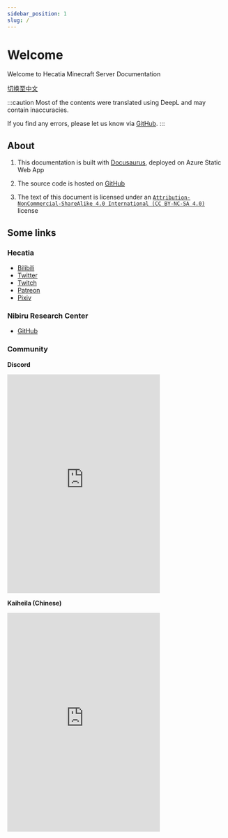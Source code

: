 ```yaml
---
sidebar_position: 1
slug: /
---
```


# Welcome

Welcome to Hecatia Minecraft Server Documentation

[切换至中文](https://docs.hecatia.moe/)

:::caution
Most of the contents were translated using DeepL and may contain inaccuracies.

If you find any errors, please let us know via [GitHub](https://github.com/NibiruResearchCenter/server-documentation/issues).
:::

## About

1. This documentation is built with [Docusaurus](https://docusaurus.io/), deployed on Azure Static Web App

2. The source code is hosted on [GitHub](https://github.com/NibiruResearchCenter/server-documentation)

3. The text of this document is licensed under an [`Attribution-NonCommercial-ShareAlike 4.0 International (CC BY-NC-SA 4.0)`](https://creativecommons.org/licenses/by-nc-sa/4.0/) license

## Some links

### Hecatia

- [Bilibili](https://space.bilibili.com/693)
- [Twitter](https://twitter.com/Hecatiaz)
- [Twitch](https://www.twitch.tv/hecatiaz)
- [Patreon](https://www.patreon.com/Hecatia)
- [Pixiv](https://www.pixiv.net/users/66875796)

### Nibiru Research Center

- [GitHub](https://github.com/NibiruResearchCenter)

### Community

**Discord**

<iframe src="https://discord.com/widget?id=590430475215175680&theme=dark" width="350" height="500" allowtransparency="true" frameborder="0" sandbox="allow-popups allow-popups-to-escape-sandbox allow-same-origin allow-scripts"></iframe>

**Kaiheila (Chinese)**

<iframe src="https://kaiheila.cn/widget?id=6287445672135030&theme=dark" width="350" height="500" allowtransparency="true" frameborder="0"></iframe>
